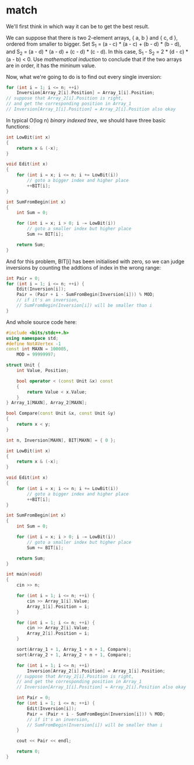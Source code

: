 # match

We'll first think in which way it can be to get the best result. 

We can suppose that there is two 2-element arrays, { a, b } and { c, d }, ordered from smaller to bigger. Set S<sub>1</sub> = (a - c) * (a - c) + (b - d) * (b - d), and S<sub>2</sub> = (a - d) * (a - d) + (c - d) * (c - d). In this case, S<sub>1</sub> - S<sub>2</sub> = 2 * (d - c) * (a - b) < 0. Use *mathematical induction* to conclude that if the two arrays are in order, it has the mininum value.

Now, what we're going to do is to find out every single inversion:

```c++
for (int i = 1; i <= n; ++i)
	Inversion[Array_2[i].Position] = Array_1[i].Position;
// suppose that Array_2[i].Position is right,
// and get the corresponding position in Array_1
// Inversion[Array_1[i].Position] = Array_2[i].Position also okay
```

In typical O(log n) *binary indexed tree*, we should have three basic functions:

```c++
int LowBit(int x)
{
	return x & (-x);
}

void Edit(int x)
{
	for (int i = x; i <= n; i += LowBit(i))
		// goto a bigger index and higher place
		++BIT[i];
}

int SumFromBegin(int x)
{
	int Sum = 0;

	for (int i = x; i > 0; i -= LowBit(i))
		// goto a smaller index but higher place
		Sum += BIT[i];

	return Sum;
}
```

And for this problem, BIT[i] has been initialised with zero, so we can judge inversions by counting the addtions of index in the wrong range:

```c++
int Pair = 0;
for (int i = 1; i <= n; ++i) {
	Edit(Inversion[i]);
	Pair = (Pair + i - SumFromBegin(Inversion[i])) % MOD;
	// if it's an inversion,
	// SumFromBegin(Inversion[i]) will be smaller than i
}
```

And whole source code here:

```c++
#include <bits/stdc++.h>
using namespace std;
#define NotAVertex -1
const int MAXN = 100005,
	MOD = 99999997;

struct Unit {
	int Value, Position;

	bool operator < (const Unit &x) const
	{
		return Value < x.Value;
	}
} Array_1[MAXN], Array_2[MAXN];

bool Compare(const Unit &x, const Unit &y)
{
	return x < y;
}

int n, Inversion[MAXN], BIT[MAXN] = { 0 };

int LowBit(int x)
{
	return x & (-x);
}

void Edit(int x)
{
	for (int i = x; i <= n; i += LowBit(i))
		// goto a bigger index and higher place
		++BIT[i];
}

int SumFromBegin(int x)
{
	int Sum = 0;

	for (int i = x; i > 0; i -= LowBit(i))
		// goto a smaller index but higher place
		Sum += BIT[i];

	return Sum;
}

int main(void)
{
	cin >> n;

	for (int i = 1; i <= n; ++i) {
		cin >> Array_1[i].Value;
		Array_1[i].Position = i;
	}

	for (int i = 1; i <= n; ++i) {
		cin >> Array_2[i].Value;
		Array_2[i].Position = i;
	}

	sort(Array_1 + 1, Array_1 + n + 1, Compare);
	sort(Array_2 + 1, Array_2 + n + 1, Compare);

	for (int i = 1; i <= n; ++i)
		Inversion[Array_2[i].Position] = Array_1[i].Position;
	// suppose that Array_2[i].Position is right,
	// and get the corresponding position in Array_1
	// Inversion[Array_1[i].Position] = Array_2[i].Position also okay

	int Pair = 0;
	for (int i = 1; i <= n; ++i) {
		Edit(Inversion[i]);
		Pair = (Pair + i - SumFromBegin(Inversion[i])) % MOD;
		// if it's an inversion,
		// SumFromBegin(Inversion[i]) will be smaller than i
	}

	cout << Pair << endl;

	return 0;
}
```

